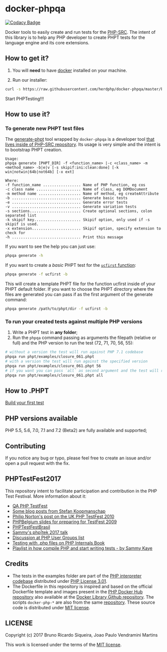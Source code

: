 # docker-phpqa

[![Codacy Badge](https://api.codacy.com/project/badge/Grade/ee6f6e34d4b942c88ad17f3f3f4a36a2)](https://www.codacy.com/app/brunoric/docker-phpqa?utm_source=github.com&utm_medium=referral&utm_content=herdphp/docker-phpqa&utm_campaign=badger)

Docker tools to easily create and run tests for the [PHP-SRC][php-src]. The intent of this library is to help any PHP 
developer to create PHPT tests for the language engine and its core extensions.

## How to get it?

1. You will **need** to have [docker](https://www.docker.com/community-edition) installed on your machine.

2. Run our installer:

````bash
curl -s https://raw.githubusercontent.com/herdphp/docker-phpqa/master/bin/installer.sh | bash
````

Start PHPTesting!!!

## How to use it?

### To generate new PHPT test files

The [generate-phpt][generate-phpt] tool wrapped by `docker-phpqa` is a developer tool 
[that lives inside of PHP-SRC repository][generate-phpt]. Its usage is very simple and the intent is to bootstrap PHPT
creation.

````
Usage:
phpqa generate [PHPT_DIR] -f <function_name> |-c <class_name> -m <method_name> -b|e|v [-s skipif:ini:clean:done] [-k win|notwin|64b|not64b] [-x ext]

Where:
-f function_name ................. Name of PHP function, eg cos
-c class name .................... Name of class, eg DOMDocument
-m method name ................... Name of method, eg createAttribute
-b ............................... Generate basic tests
-e ............................... Generate error tests
-v ............................... Generate variation tests
-s sections....................... Create optional sections, colon separated list
-k skipif key..................... Skipif option, only used if -s skipif is used.
-x extension...................... Skipif option, specify extension to check for
-h ............................... Print this message
````

If you want to see the help you can just use:

````bash
phpqa generate -h
````

If you want to create a *basic* PHPT test for the [`ucfirst` function][php-function-ucfirst]:

````bash
phpqa generate -f ucfirst -b
````

This will create a template PHPT file for the function ucfirst inside of your PHPT default folder. If you want to choose
the PHPT directory where the files are generated you can pass if as the first argument of the generate command:

````bash
phpqa generate /path/to/phpt/dir -f ucfirst -b
````

### To run your created tests against multiple PHP versions

1. Write a PHPT test in **any folder**;
2. Run the `phpqa` command passing as arguments the filepath (relative or full) and the PHP version to run the test (72, 71, 70, 56, 55):

````bash
# without a version the test will run against PHP 7.1 codebase
phpqa run phpt/examples/closure_061.phpt
# with a version the test will run against the specified version
phpqa run phpt/examples/closure_061.phpt 56
# if you want you can pass `all` as second argument and the test will run against all versions
phpqa run phpt/examples/closure_061.phpt all
````

## How to .PHPT

[Build your first test](https://github.com/herdphp/docker-phpqa/wiki/How-To-PHPT)

## PHP versions available

PHP 5.5, 5.6, 7.0, 7.1 and 7.2 (Beta2) are fully available and supported;

## Contributing

If you notice any bug or typo, please feel free to create an issue and/or open a pull request with the fix.

## PHPTestFest2017

This repository intent to facilitate participation and contribution in the PHP Test Festival. More information about it:

* [QA PHP TestFest](https://wiki.php.net/qa/testfest)
* [Some blog posts from Stefan Koopmanschap](http://leftontheweb.com/blog/categories/testfest)
* [Philip Norton's post on the UK PHP TestFest 2010](http://www.hashbangcode.com/blog/php-testfest-uk-2010-and-testing-php)
* [PHPBelgium slides for preparing for TestFest 2009](https://www.slideshare.net/PHPBelgium/preparation-for-php-test-fest-2009)
* [PHPTestFestBrasil](https://phptestfestbrasil.github.io)
* [Sammy's php|tek 2017 talk](https://speakerdeck.com/sammyk/writing-tests-for-php-source-php-tek-2017)
* [Discussion at PHP User Groups list](https://groups.google.com/a/phpcommunity.org/forum/?utm_medium=email&utm_source=footer#!topic/testfest/-C2pcxod65g)
* [Testing with .php files on PHP Internals Book](https://www.phpinternalsbook.com/tests/introduction.html)
* [Playlist in how compile PHP and start writing tests - by Sammy Kaye](https://www.youtube.com/playlist?list=PLN7yVcqYnDlUvWDG362C67-sL1PBpm6Yy)

## Credits

* The tests in the examples folder are part of the [PHP interpreter codebase][php-src] distributed under [PHP License 3.01][php-license].
* The Dockerfile in this repository is inspired and based on the official Dockerfile template and images present in the
[PHP Docker Hub repository][php-docker] also available at the [Docker Library Github repository][docker-lib-php]. The
scripts `docker-php-*` are also from the same [repository][docker-lib-php]. These source code is distributed under [MIT license][docker-lib-php-license].

## LICENSE

Copyright (c) 2017 Bruno Ricardo Siqueira, Joao Paulo Vendramini Martins

This work is licensed under the terms of the [MIT license][license].

[php-src]: https://github.com/php/php-src
[php-docker]: https://hub.docker.com/_/php/
[php-license]: https://github.com/php/php-src/blob/master/LICENSE
[docker-lib-php]: https://github.com/docker-library/php
[docker-lib-php-license]: https://github.com/docker-library/php/blob/master/LICENSE
[license]: https://github.com/herdphp/docker-phpqa/blob/master/LICENSE
[generate-phpt]: https://github.com/php/php-src/tree/master/scripts/dev/generate-phpt
[php-function-ucfirst]: http://php.net/manual/en/function.ucfirst.php
